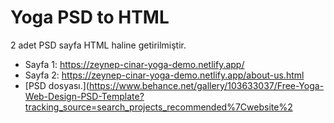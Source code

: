  # Yoga PSD to HTML

  

2 adet PSD sayfa HTML haline getirilmiştir.

  

- Sayfa 1: https://zeynep-cinar-yoga-demo.netlify.app/
- Sayfa 2: https://zeynep-cinar-yoga-demo.netlify.app/about-us.html
- [PSD dosyası.](https://www.behance.net/gallery/103633037/Free-Yoga-Web-Design-PSD-Template?tracking_source=search_projects_recommended%7Cwebsite%2